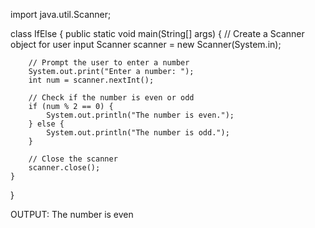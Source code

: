 import java.util.Scanner;

class IfElse {
    public static void main(String[] args) {
        // Create a Scanner object for user input
        Scanner scanner = new Scanner(System.in);

        // Prompt the user to enter a number
        System.out.print("Enter a number: ");
        int num = scanner.nextInt();

        // Check if the number is even or odd
        if (num % 2 == 0) {
            System.out.println("The number is even.");
        } else {
            System.out.println("The number is odd.");
        }

        // Close the scanner
        scanner.close();
    }
}


OUTPUT:
The number is even


